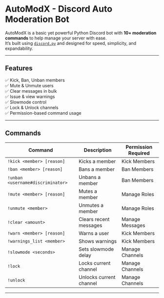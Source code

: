# AutoModX - Discord Auto Moderation Bot

AutoModX is a basic yet powerful Python Discord bot with **10+ moderation commands** to help manage your server with ease.  
It’s built using [`discord.py`](https://pypi.org/project/discord.py/) and designed for speed, simplicity, and expandability.

---

## Features
✅ Kick, Ban, Unban members  
✅ Mute & Unmute users  
✅ Clear messages in bulk  
✅ Issue & view warnings  
✅ Slowmode control  
✅ Lock & Unlock channels  
✅ Permission-based command usage  

---

## Commands
| Command | Description | Permission Required |
|---------|-------------|---------------------|
| `!kick <member> [reason]` | Kicks a member | Kick Members |
| `!ban <member> [reason]` | Bans a member | Ban Members |
| `!unban <username#discriminator>` | Unbans a member | Ban Members |
| `!mute <member> [reason]` | Mutes a member | Manage Roles |
| `!unmute <member>` | Unmutes a member | Manage Roles |
| `!clear <amount>` | Clears recent messages | Manage Messages |
| `!warn <member> [reason]` | Warns a user | Kick Members |
| `!warnings_list <member>` | Shows warnings | Kick Members |
| `!slowmode <seconds>` | Sets slowmode delay | Manage Channels |
| `!lock` | Locks current channel | Manage Channels |
| `!unlock` | Unlocks current channel | Manage Channels |

---
